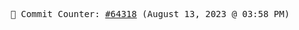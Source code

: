<p align="center">
    <samp>
        📮 Commit Counter: <a href="https://github.com/Javascript-void0/Javascript-void0/commits/main">#64318</a> (August 13, 2023 @ 03:58 PM)
    </samp>
</p>